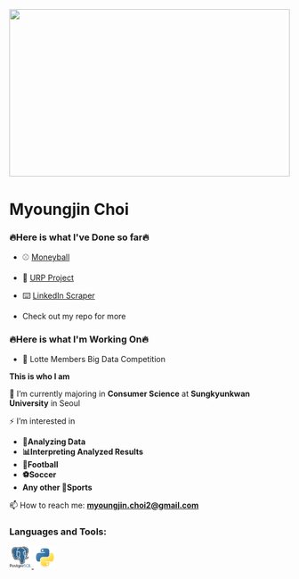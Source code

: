 <center><img src="https://blog.kakaocdn.net/dn/I2OXw/btqDdIicE5C/2D1KhqNaLD8FsvXMrsyD5k/img.gif" width="100%" height="300"></center>
<h1 align="left">Myoungjin Choi</h1>
<h3 align="left">🔥Here is what I've Done so far🔥</h3>

   - ⚾ [Moneyball](https://github.com/jinwls/Moneyball)
    
   - 📝 [URP Project](https://github.com/jinwls/Relative_Deprivation_Risk_Preference)
    
   - ⌨️ [LinkedIn Scraper](https://github.com/jinwls/LinkedIn_Job_Post)

   - Check out my repo for more

<h3 align="left">🔥Here is what I'm Working On🔥</h3>

   - 🚀 Lotte Members Big Data Competition


**This is who I am**

🌱 I’m currently majoring in **Consumer Science** at **Sungkyunkwan University** in Seoul

⚡ I’m interested in 
   - **🧐Analyzing Data** 
   - **📊Interpreting Analyzed Results** 
   - **🏈Football** 
   - **⚽️Soccer**
   - **Any other 💪Sports**


📫 How to reach me: **myoungjin.choi2@gmail.com**


<h3 align="left">Languages and Tools:</h3>
<p align="left"> <a href="https://www.postgresql.org" target="_blank" rel="noreferrer"> <img src="https://raw.githubusercontent.com/devicons/devicon/master/icons/postgresql/postgresql-original-wordmark.svg" alt="postgresql" width="40" height="40"/> </a> <a href="https://www.python.org" target="_blank" rel="noreferrer"> <img src="https://raw.githubusercontent.com/devicons/devicon/master/icons/python/python-original.svg" alt="python" width="40" height="40"/> </a> </p>
